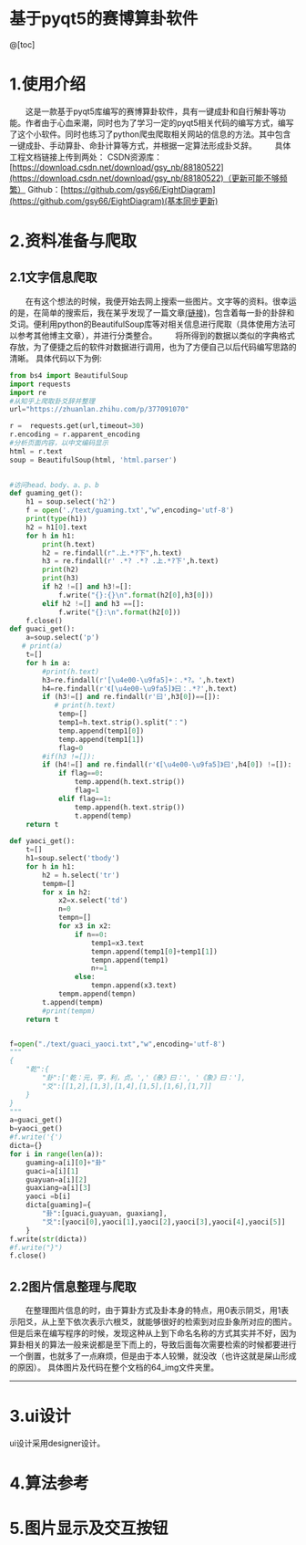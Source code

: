 基于pyqt5的赛博算卦软件
=======================
@[toc]
# 1.使用介绍
&emsp;&emsp;这是一款基于pyqt5库编写的赛博算卦软件，具有一键成卦和自行解卦等功能。作者由于心血来潮，同时也为了学习一定的pyqt5相关代码的编写方式，编写了这个小软件。同时也练习了python爬虫爬取相关网站的信息的方法。其中包含一键成卦、手动算卦、命卦计算等方式，并根据一定算法形成卦爻辞。
&emsp;&emsp;具体工程文档链接上传到两处：
CSDN资源库：[https://download.csdn.net/download/gsy_nb/88180522](https://download.csdn.net/download/gsy_nb/88180522)（更新可能不够频繁）
Github：[https://github.com/gsy66/EightDiagram](https://github.com/gsy66/EightDiagram)(基本同步更新)

# 2.资料准备与爬取
## 2.1文字信息爬取
&emsp;&emsp;在有这个想法的时候，我便开始去网上搜索一些图片。文字等的资料。很幸运的是，在简单的搜索后，我在某乎发现了一篇文章[(链接)](https://zhuanlan.zhihu.com/p/377091070)，包含着每一卦的卦辞和爻词。便利用python的BeautifulSoup库等对相关信息进行爬取（具体使用方法可以参考其他博主文章），并进行分类整合。
&emsp;&emsp;将所得到的数据以类似的字典格式存放，为了便捷之后的软件对数据进行调用，也为了方便自己以后代码编写思路的清晰。
具体代码以下为例:
```python
from bs4 import BeautifulSoup
import requests
import re
#从知乎上爬取卦爻辞并整理
url="https://zhuanlan.zhihu.com/p/377091070"

r =  requests.get(url,timeout=30)
r.encoding = r.apparent_encoding      
#分析页面内容，以中文编码显示
html = r.text
soup = BeautifulSoup(html, 'html.parser') 
 

#访问head、body、a、p、b
def guaming_get():
    h1 = soup.select('h2')
    f = open('./text/guaming.txt',"w",encoding='utf-8')
    print(type(h1))
    h2 = h1[0].text
    for h in h1:
        print(h.text)
        h2 = re.findall(r".上.*?下",h.text)
        h3 = re.findall(r' .*? .*? .上.*?下',h.text)
        print(h2)
        print(h3)
        if h2 !=[] and h3!=[]:
            f.write("{}:{}\n".format(h2[0],h3[0]))
        elif h2 !=[] and h3 ==[]:
            f.write("{}:\n".format(h2[0])) 
    f.close()
def guaci_get():
    a=soup.select('p')
   # print(a)
    t=[]
    for h in a:
        #print(h.text)
        h3=re.findall(r'[\u4e00-\u9fa5]+：.*?。',h.text)
        h4=re.findall(r'《[\u4e00-\u9fa5]》曰：.*?',h.text)
        if (h3!=[] and re.findall(r'曰',h3[0])==[]):
           # print(h.text)
            temp=[]
            temp1=h.text.strip().split("：")
            temp.append(temp1[0])
            temp.append(temp1[1])
            flag=0
        #if(h3 !=[]):
        if (h4!=[] and re.findall(r'《[\u4e00-\u9fa5]》曰',h4[0]) !=[]):
            if flag==0:
                temp.append(h.text.strip())
                flag=1
            elif flag==1:
                temp.append(h.text.strip())
                t.append(temp)
    return t
       
def yaoci_get():
    t=[]
    h1=soup.select('tbody')
    for h in h1:
        h2 = h.select('tr')
        tempm=[]
        for x in h2:
            x2=x.select('td')
            n=0
            tempn=[]
            for x3 in x2:
                if n==0:
                    temp1=x3.text
                    tempn.append(temp1[0]+temp1[1])
                    tempn.append(temp1)
                    n+=1
                else:
                    tempn.append(x3.text)
            tempm.append(tempn)
        t.append(tempm)
        #print(tempm)
    return t


f=open("./text/guaci_yaoci.txt","w",encoding='utf-8')
"""
{
    "乾":{
        "卦":['乾：元，亨，利，贞。','《彖》曰：', '《象》曰：'],
        "爻":[[1,2],[1,3],[1,4],[1,5],[1,6],[1,7]]
    }
}
"""
a=guaci_get()
b=yaoci_get()
#f.write('{')
dicta={}
for i in range(len(a)):
    guaming=a[i][0]+"卦"
    guaci=a[i][1]
    guayuan=a[i][2]
    guaxiang=a[i][3]
    yaoci =b[i] 
    dicta[guaming]={
        "卦":[guaci,guayuan, guaxiang],
        "爻":[yaoci[0],yaoci[1],yaoci[2],yaoci[3],yaoci[4],yaoci[5]]
    }
f.write(str(dicta))
#f.write("}")
f.close()
```
## 2.2图片信息整理与爬取
&emsp;&emsp;在整理图片信息的时，由于算卦方式及卦本身的特点，用0表示阴爻，用1表示阳爻，从上至下依次表示六根爻，就能够很好的检索到对应卦象所对应的图片。但是后来在编写程序的时候，发现这种从上到下命名名称的方式其实并不好，因为算卦相关的算法一般来说都是至下而上的，导致后面每次需要检索的时候都要进行一个倒置，也就多了一点麻烦，但是由于本人较懒，就没改（也许这就是屎山形成的原因）。
具体图片及代码在整个文档的64_img文件夹里。
*****************
# 3.ui设计
ui设计采用designer设计。
# 4.算法参考
# 5.图片显示及交互按钮
